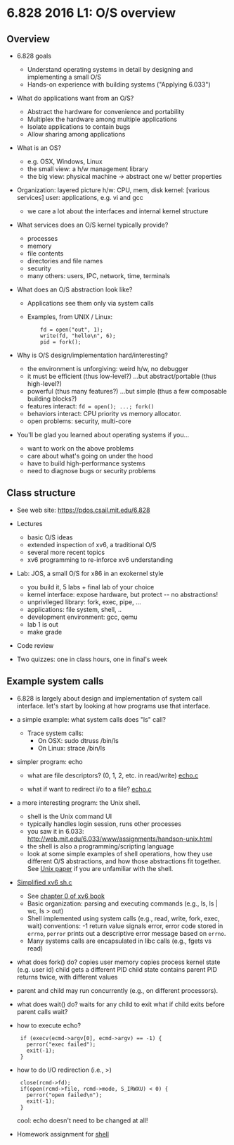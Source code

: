6.828 2016 L1: O/S overview
=

## Overview

* 6.828 goals
  * Understand operating systems in detail by designing and implementing a small
    O/S
  * Hands-on experience with building systems  ("Applying 6.033")

* What do applications want from an O/S?
  * Abstract the hardware for convenience and portability
  * Multiplex the hardware among multiple applications
  * Isolate applications to contain bugs
  * Allow sharing among applications

* What is an OS?
  * e.g. OSX, Windows, Linux
  * the small view: a h/w management library
  * the big view: physical machine -> abstract one w/ better properties

* Organization: layered picture
   h/w: CPU, mem, disk
   kernel: [various services]
   user: applications, e.g. vi and gcc
  * we care a lot about the interfaces and internal kernel structure

* What services does an O/S kernel typically provide?
  * processes
  * memory
  * file contents
  * directories and file names
  * security
  * many others: users, IPC, network, time, terminals

* What does an O/S abstraction look like?
  * Applications see them only via system calls
  * Examples, from UNIX / Linux:

            fd = open("out", 1);
            write(fd, "hello\n", 6);
            pid = fork();

* Why is O/S design/implementation hard/interesting?
  * the environment is unforgiving: weird h/w, no debugger
  * it must be efficient (thus low-level?)
	...but abstract/portable (thus high-level?)
  * powerful (thus many features?)
	...but simple (thus a few composable building blocks?)
  * features interact: `fd = open(); ...; fork()`
  * behaviors interact: CPU priority vs memory allocator.
  * open problems: security, multi-core

* You'll be glad you learned about operating systems if you...
  * want to work on the above problems
  * care about what's going on under the hood
  * have to build high-performance systems
  * need to diagnose bugs or security problems

## Class structure

* See web site: https://pdos.csail.mit.edu/6.828

* Lectures
  * basic O/S ideas
  * extended inspection of xv6, a traditional O/S
  * several more recent topics
  * xv6 programming to re-inforce xv6 understanding

* Lab: JOS, a small O/S for x86 in an exokernel style
  * you build it, 5 labs + final lab of your choice
  * kernel interface: expose hardware, but protect -- no abstractions!
  * unprivileged library: fork, exec, pipe, ...
  * applications: file system, shell, ..
  * development environment: gcc, qemu
  * lab 1 is out
  * make grade

* Code review

* Two quizzes: one in class hours, one in final's week

## Example system calls

* 6.828 is largely about design and implementation of system call
interface. let's start by looking at how programs use that interface.

* a simple example: what system calls does "ls" call?
  * Trace system calls:
    * On OSX: sudo dtruss /bin/ls
    * On Linux: strace /bin/ls

<!-- 
  Demo:
  - strace -- ls
  -->

* simpler program: echo

  * what are file descriptors? (0, 1, 2, etc. in read/write)
  [echo.c](l-overview/echo.c)

  * what if want to redirect i/o to a file?
  [echo.c](l-overview/redirect.c)
    
* a more interesting program: the Unix shell.
  * shell is the Unix command UI
  * typically handles login session, runs other processes
  * you saw it in 6.033: http://web.mit.edu/6.033/www/assignments/handson-unix.html
  * the shell is also a programming/scripting language
  * look at some simple examples of shell operations, how they use different O/S
    abstractions, and how those abstractions fit together.  See
    [Unix paper](../readings/ritchie78unix.pdf) if you are unfamiliar with the
    shell.

* [Simplified xv6 sh.c](../homework/sh.c)
  * See [chapter 0 of xv6 book](../xv6/book-rev9.pdf)
  * Basic organization: parsing and executing commands (e.g., ls, ls | wc, ls > out)
  * Shell implemented using system calls (e.g., read, write, fork, exec, wait)
    conventions: -1 return value signals error,
    error code stored in <code>errno</code>,
    <code>perror</code> prints out a descriptive error
    message based on <code>errno</code>.
  * Many systems calls are encapsulated in libc calls (e.g., fgets vs read)

<!-- 
  Demo:
  - open sh.c in emacs
  - look at main()
  - look at runcmd()
  - look at fgets()
  - man 3 fgets()
  -->
  
  * what does fork() do?
    copies user memory
	copies process kernel state (e.g. user id)
    child gets a different PID
    child state contains parent PID
    returns twice, with different values
  * parent and child may run concurrently (e.g., on different processors).
  * what does wait() do?
	waits for any child to exit
	what if child exits before parent calls wait?

  * how to execute echo?

         if (execv(ecmd->argv[0], ecmd->argv) == -1) {
           perror("exec failed");
           exit(-1);
         }

  * how to do I/O redirection (i.e., >)

         close(rcmd->fd);
         if(open(rcmd->file, rcmd->mode, S_IRWXU) < 0) {
           perror("open failed\n");
           exit(-1);
         }
    
    cool: echo doesn't need to be changed at all!

  * Homework assignment for [shell](../homework/xv6-shell.html) 

  